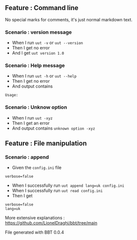 ## Feature : Command line

No special marks for comments, it's just normal markdown text.

### Scenario : version message
  - When I run `uut -v` or `uut --version`
  - Then I get no error
  - And I get `uut version 1.0`

### Scenario : Help message
  - When I run `uut -h` or `uut --help`
  - Then I get no error
  - And output contains
```
Usage:  
```




### Scenario : Unknow option
  - When I run `uut -xyz`
  - Then I get an error
  - And output contains `unknown option -xyz`

## Feature : File manipulation

### Scenario : append
  - Given the `config.ini` file
```
verbose=false
```
  - When I successfully run `uut append lang=uk config.ini`
  - When I successfully run `uut read config.ini`
  - Then I get
```
verbose=false
lang=uk
```

More extensive explanations : https://github.com/LionelDraghi/bbt/tree/main

File generated with BBT 0.0.4
